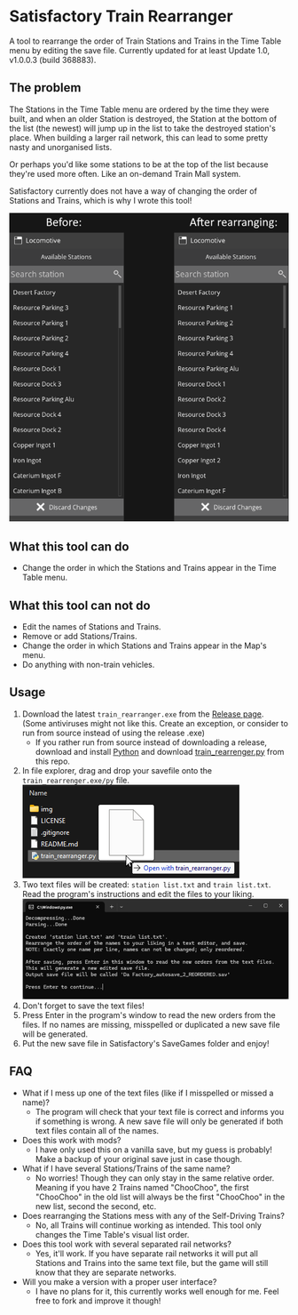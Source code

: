 # Satisfactory Train Rearranger
A tool to rearrange the order of Train Stations and Trains in the Time Table menu by editing the save file.
Currently updated for at least Update 1.0, v1.0.0.3 (build 368883).

## The problem
The Stations in the Time Table menu are ordered by the time they were built,
and when an older Station is destroyed, the Station at the bottom of the list (the newest) will jump up in the list to take the destroyed station's place.
When building a larger rail network, this can lead to some pretty nasty and unorganised lists.

Or perhaps you'd like some stations to be at the top of the list because they're used more often. Like an on-demand Train Mall system.

Satisfactory currently does not have a way of changing the order of Stations and Trains, which is why I wrote this tool!

![](./img/before_after.png)

## What this tool can do
- Change the order in which the Stations and Trains appear in the Time Table menu.

## What this tool can not do
- Edit the names of Stations and Trains.
- Remove or add Stations/Trains.
- Change the order in which Stations and Trains appear in the Map's menu.
- Do anything with non-train vehicles.

## Usage
1. Download the latest `train_rearranger.exe` from the [Release page](https://github.com/SimonvBez/SatisfactoryTrainRearranger/releases/).
(Some antiviruses might not like this. Create an exception, or consider to run from source instead of using the release .exe)
   - If you rather run from source instead of downloading a release, download and install [Python](https://www.python.org/downloads/) and download [train_rearrenger.py](./train_rearranger.py) from this repo.
2. In file explorer, drag and drop your savefile onto the `train_rearrenger.exe/py` file.
![](./img/drag_and_drop.png)
3. Two text files will be created: `station list.txt` and `train list.txt`. Read the program's instructions and edit the files to your liking.
![](./img/reorder_instructions.png)
4. Don't forget to save the text files!
5. Press Enter in the program's window to read the new orders from the files. If no names are missing, misspelled or duplicated a new save file will be generated.
6. Put the new save file in Satisfactory's SaveGames folder and enjoy!

## FAQ
- What if I mess up one of the text files (like if I misspelled or missed a name)?
  - The program will check that your text file is correct and informs you if something is wrong.
A new save file will only be generated if both text files contain all of the names.
- Does this work with mods?
  - I have only used this on a vanilla save, but my guess is probably! Make a backup of your original save just in case though.
- What if I have several Stations/Trains of the same name?
  - No worries! Though they can only stay in the same relative order. Meaning if you have 2 Trains named "ChooChoo", the first "ChooChoo" in the old list will always be the first "ChooChoo" in the new list, second the second, etc.
- Does rearranging the Stations mess with any of the Self-Driving Trains?
  - No, all Trains will continue working as intended. This tool only changes the Time Table's visual list order.
- Does this tool work with several separated rail networks?
  - Yes, it'll work. If you have separate rail networks it will put all Stations and Trains into the same text file, but the game will still know that they are separate networks.
- Will you make a version with a proper user interface?
  - I have no plans for it, this currently works well enough for me. Feel free to fork and improve it though!
